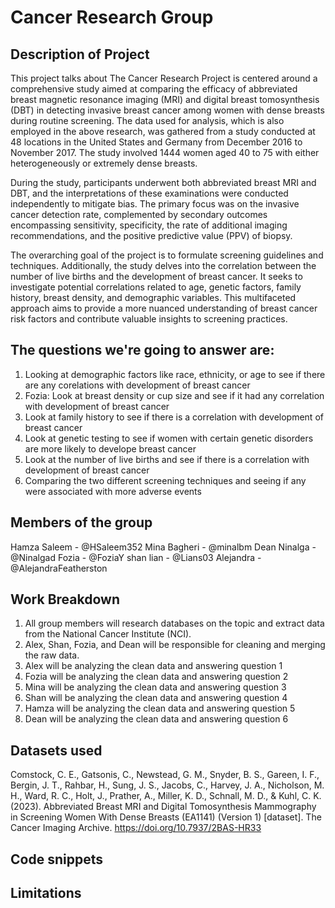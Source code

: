 # Cancer Research Group

## Description of Project
This project talks about 
The Cancer Research Project is centered around a comprehensive study aimed at comparing the efficacy of abbreviated breast magnetic resonance imaging (MRI) and digital breast tomosynthesis (DBT) in detecting invasive breast cancer among women with dense breasts during routine screening. The data used for analysis, which is also employed in the above research, was gathered from a study conducted at 48 locations in the United States and Germany from December 2016 to November 2017. The study involved 1444 women aged 40 to 75 with either heterogeneously or extremely dense breasts.

During the study, participants underwent both abbreviated breast MRI and DBT, and the interpretations of these examinations were conducted independently to mitigate bias. The primary focus was on the invasive cancer detection rate, complemented by secondary outcomes encompassing sensitivity, specificity, the rate of additional imaging recommendations, and the positive predictive value (PPV) of biopsy.

The overarching goal of the project is to formulate screening guidelines and techniques. Additionally, the study delves into the correlation between the number of live births and the development of breast cancer. It seeks to investigate potential correlations related to age, genetic factors, family history, breast density, and demographic variables. This multifaceted approach aims to provide a more nuanced understanding of breast cancer risk factors and contribute valuable insights to screening practices.

## The questions we're going to answer are:
1. Looking at demographic factors like race, ethnicity, or age to see if there are any corelations with development of breast cancer
2. Fozia: Look at breast density or cup size and see if it had any correlation with development of breast cancer
3. Look at family history to see if there is a correlation with development of breast cancer
4. Look at genetic testing to see if women with certain genetic disorders are more likely to develope breast cancer
5. Look at the number of live births and see if there is a correlation with development of breast cancer
6. Comparing the two different screening techniques and seeing if any were associated with more adverse events

## Members of the group
Hamza Saleem - @HSaleem352
Mina Bagheri - @minalbm
Dean Ninalga - @Ninalgad 
Fozia - @FoziaY
shan lian - @Lians03
Alejandra - @AlejandraFeatherston


## Work Breakdown 
1. All group members will research databases on the topic and extract data from the National Cancer Institute (NCI).
2. Alex, Shan, Fozia, and Dean will be responsible for cleaning and merging the raw data.
3. Alex will be analyzing the clean data and answering question 1
4. Fozia will be analyzing the clean data and answering question 2
5. Mina will be analyzing the clean data and answering question 3
6. Shan will be analyzing the clean data and answering question 4
7. Hamza will be analyzing the clean data and answering question 5
8. Dean will be analyzing the clean data and answering question 6


## Datasets used 

Comstock, C. E., Gatsonis, C., Newstead, G. M., Snyder, B. S., Gareen, I. F., Bergin, J. T., Rahbar, H., Sung, J. S., Jacobs, C., Harvey, J. A., Nicholson, M. H., Ward, R. C., Holt, J., Prather, A., Miller, K. D., Schnall, M. D., & Kuhl, C. K. (2023). Abbreviated Breast MRI and Digital Tomosynthesis Mammography in Screening Women With Dense Breasts (EA1141) (Version 1) [dataset]. The Cancer Imaging Archive. https://doi.org/10.7937/2BAS-HR33

## Code snippets

## Limitations

